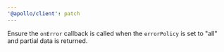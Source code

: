 ```yaml
---
'@apollo/client': patch
---
```


Ensure the `onError` callback is called when the `errorPolicy` is set to "all" and partial data is returned.
